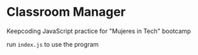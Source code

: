 # Classroom Manager
Keepcoding JavaScript practice for "Mujeres in Tech" bootcamp

run `index.js` to use the program
